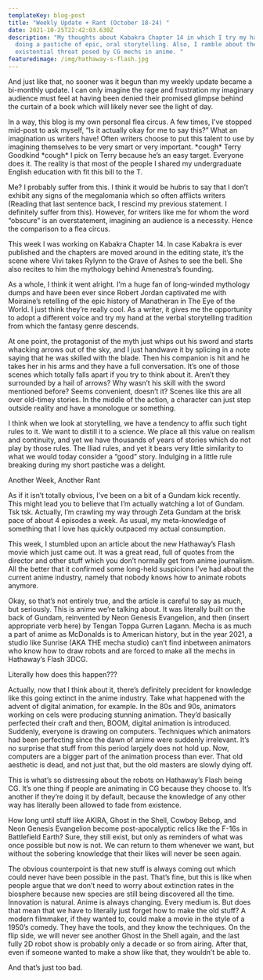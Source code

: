 ```yaml
---
templateKey: blog-post
title: "Weekly Update + Rant (October 18-24) "
date: 2021-10-25T22:42:03.630Z
description: "My thoughts about Kabakra Chapter 14 in which I try my hand at
  doing a pastiche of epic, oral storytelling. Also, I ramble about the
  existential threat posed by CG mechs in anime. "
featuredimage: /img/hathaway-s-flash.jpg
---
```

<!--StartFragment-->

And just like that, no sooner was it begun than my weekly update became a bi-monthly update. I can only imagine the rage and frustration my imaginary audience must feel at having been denied their promised glimpse behind the curtain of a book which will likely never see the light of day. 



In a way, this blog is my own personal flea circus. A few times, I’ve stopped mid-post to ask myself, “Is it actually okay for me to say this?” What an imagination us writers have! Often writers choose to put this talent to use by imagining themselves to be very smart or very important. \*cough\* Terry Goodkind \*cough\* I pick on Terry because he’s an easy target. Everyone does it. The reality is that most of the people I shared my undergraduate English education with fit this bill to the T. 



Me? I probably suffer from this. I think it would be hubris to say that I don’t exhibit any signs of the megalomania which so often afflicts writers (Reading that last sentence back, I rescind my previous statement. I definitely suffer from this). However, for writers like me for whom the word “obscure” is an overstatement, imagining an audience is a necessity. Hence the comparison to a flea circus. 



This week I was working on Kabakra Chapter 14. In case Kabakra is ever published and the chapters are moved around in the editing state, it’s the scene where Vivi takes Rylynn to the Grave of Ashes to see the bell. She also recites to him the mythology behind Amenestra’s founding. 



As a whole, I think it went alright. I’m a huge fan of long-winded mythology dumps and have been ever since Robert Jordan captivated me with Moiraine’s retelling of the epic history of Manatheran in The Eye of the World. I just think they’re really cool. As a writer, it gives me the opportunity to adopt a different voice and try my hand at the verbal storytelling tradition from which the fantasy genre descends.



At one point, the protagonist of the myth just whips out his sword and starts whacking arrows out of the sky, and I just handwave it by splicing in a note saying that he was skilled with the blade. Then his companion is hit and he takes her in his arms and they have a full conversation. It’s one of those scenes which totally falls apart if you try to think about it. Aren’t they surrounded by a hail of arrows? Why wasn’t his skill with the sword mentioned before? Seems convenient, doesn’t it? Scenes like this are all over old-timey stories. In the middle of the action, a character can just step outside reality and have a monologue or something. 



I think when we look at storytelling, we have a tendency to affix such tight rules to it. We want to distill it to a science. We place all this value on realism and continuity, and yet we have thousands of years of stories which do not play by those rules. The Iliad rules, and yet it bears very little similarity to what we would today consider a “good” story. Indulging in a little rule breaking during my short pastiche was a delight. 



Another Week, Another Rant 



As if it isn’t totally obvious, I’ve been on a bit of a Gundam kick recently. This might lead you to believe that I’m actually watching a lot of Gundam. Tsk tsk. Actually, I’m crawling my way through Zeta Gundam at the brisk pace of about 4 episodes a week. As usual, my meta-knowledge of something that I love has quickly outpaced my actual consumption. 



This week, I stumbled upon an article about the new Hathaway’s Flash movie which just came out. It was a great read, full of quotes from the director and other stuff which you don’t normally get from anime journalism. All the better that it confirmed some long-held suspicions I’ve had about the current anime industry, namely that nobody knows how to animate robots anymore. 



Okay, so that’s not entirely true, and the article is careful to say as much, but seriously. This is anime we’re talking about. It was literally built on the back of Gundam, reinvented by Neon Genesis Evangelion, and then (insert appropriate verb here) by Tengan Toppa Gurren Lagann. Mecha is as much a part of anime as McDonalds is to American history, but in the year 2021, a studio like Sunrise (AKA THE mecha studio) can’t find inbetween animators who know how to draw robots and are forced to make all the mechs in Hathaway’s Flash 3DCG. 



Literally how does this happen??? 



Actually, now that I think about it, there’s definitely precident for knowledge like this going extinct in the anime industry. Take what happened with the advent of digital animation, for example. In the 80s and 90s, animators working on cels were producing stunning animation. They’d basically perfected their craft and then, BOOM, digital animation is introduced. Suddenly, everyone is drawing on computers. Techniques which animators had been perfecting since the dawn of anime were suddenly irrelevant. It’s no surprise that stuff from this period largely does not hold up. Now, computers are a bigger part of the animation process than ever. That old aesthetic is dead, and not just that, but the old masters are slowly dying off.



This is what’s so distressing about the robots on Hathaway’s Flash being CG. It’s one thing if people are animating in CG because they choose to. It’s another if they’re doing it by default, because the knowledge of any other way has literally been allowed to fade from existence. 



How long until stuff like AKIRA, Ghost in the Shell, Cowboy Bebop, and Neon Genesis Evangelion become post-apocalyptic relics like the F-16s in Battlefield Earth? Sure, they still exist, but only as reminders of what was once possible but now is not. We can return to them whenever we want, but without the sobering knowledge that their likes will never be seen again. 



The obvious counterpoint is that new stuff is always coming out which could never have been possible in the past. That’s fine, but this is like when people argue that we don’t need to worry about extinction rates in the biosphere because new species are still being discovered all the time. Innovation is natural. Anime is always changing. Every medium is. But does that mean that we have to literally just forget how to make the old stuff? A modern filmmaker, if they wanted to, could make a movie in the style of a 1950’s comedy. They have the tools, and they know the techniques. On the flip side, we will never see another Ghost in the Shell again, and the last fully 2D robot show is probably only a decade or so from airing. After that, even if someone wanted to make a show like that, they wouldn’t be able to.  



And that’s just too bad. 



<!--EndFragment-->